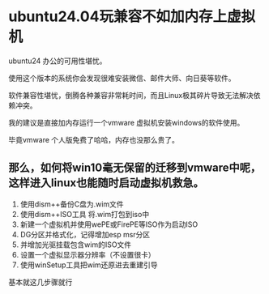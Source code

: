 # ubuntu24.04玩兼容不如加内存上虚拟机

ubuntu24 办公的可用性堪忧。

使用这个版本的系统你会发现很难安装微信、邮件大师、向日葵等软件。

软件兼容性堪忧，倒腾各种兼容非常耗时间，而且Linux极其碎片导致无法解决依赖冲突。

我的建议是直接加内存运行一个vmware 虚拟机安装windows的软件使用。


毕竟vmware 个人版免费了哈哈，内存也没那么贵了。

## 那么，如何将win10毫无保留的迁移到vmware中呢，这样进入linux也能随时启动虚拟机救急。

1. 使用dism++备份C盘为.wim文件
2. 使用dism++ISO工具 将.wim打包到iso中
3. 新建一个虚拟机并使用wePE或FirePE等ISO作为启动ISO
4. DG分区并格式化，记得增加esp msr分区
5. 并增加光驱挂载包含wim的ISO文件
6. 设置一个虚拟显示器分辨率（不设置很卡）
7. 使用winSetup工具把wim还原进去重建引导

基本就这几步骤就行


